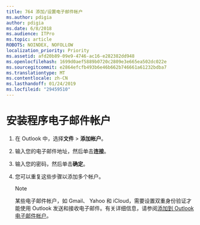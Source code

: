 ```yaml
---
title: 764 添加/设置电子邮件帐户
ms.author: pdigia
author: pdigia
ms.date: 6/8/2018
ms.audience: ITPro
ms.topic: article
ROBOTS: NOINDEX, NOFOLLOW
localization_priority: Priority
ms.assetid: afd20b89-09e9-4746-ac16-e282382dd948
ms.openlocfilehash: 1699d0aef5889b0720c2809e3e665ea502dc022e
ms.sourcegitcommit: e2864efcfb493b6e46b662b746661a61232bdba7
ms.translationtype: MT
ms.contentlocale: zh-CN
ms.lasthandoff: 01/24/2019
ms.locfileid: "29459510"
---
```

# <a name="setup-email-accounts"></a>安装程序电子邮件帐户

1. 在 Outlook 中，选择**文件** \> **添加帐户**。
    
2. 输入您的电子邮件地址，然后单击**连接**。
    
3. 输入您的密码，然后单击**确定**。
    
4. 您可以重复这些步骤以添加多个帐户。
    
    > [!NOTE]
    > 某些电子邮件帐户，如 Gmail、 Yahoo 和 iCloud，需要设置双重身份验证才能使用 Outlook 发送和接收电子邮件。有关详细信息，请参阅[添加到 Outlook 电子邮件帐户](https://support.office.com/article/6e27792a-9267-4aa4-8bb6-c84ef146101b.aspx)。 
  

